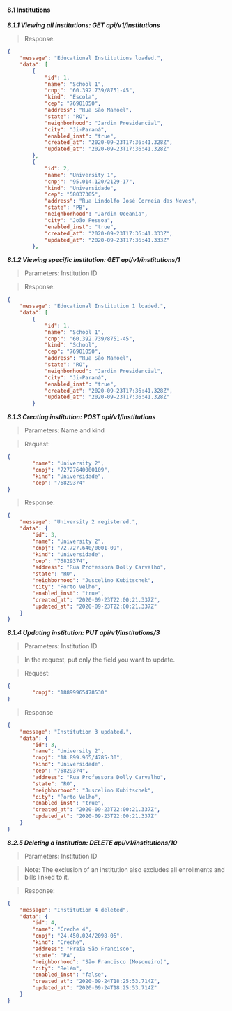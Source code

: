 #### 8.1 Institutions

  ***8.1.1 Viewing all institutions: GET api/v1/institutions***

>   Response:

```json
{
    "message": "Educational Institutions loaded.",
    "data": [
        {
            "id": 1,
            "name": "School 1",
            "cnpj": "60.392.739/8751-45",
            "kind": "Escola",
            "cep": "76901050",
            "address": "Rua São Manoel",
            "state": "RO",
            "neighborhood": "Jardim Presidencial",
            "city": "Ji-Paraná",
            "enabled_inst": "true",
            "created_at": "2020-09-23T17:36:41.328Z",
            "updated_at": "2020-09-23T17:36:41.328Z"
        },
        {
            "id": 2,
            "name": "University 1",
            "cnpj": "95.014.120/2129-17",
            "kind": "Universidade",
            "cep": "58037305",
            "address": "Rua Lindolfo José Correia das Neves",
            "state": "PB",
            "neighborhood": "Jardim Oceania",
            "city": "João Pessoa",
            "enabled_inst": "true",
            "created_at": "2020-09-23T17:36:41.333Z",
            "updated_at": "2020-09-23T17:36:41.333Z"
        },

```


  ***8.1.2 Viewing specific institution: GET api/v1/institutions/1***

>   Parameters: Institution ID

>   Response: 

```json
{
    "message": "Educational Institution 1 loaded.",
    "data": [
        {
            "id": 1,
            "name": "School 1",
            "cnpj": "60.392.739/8751-45",
            "kind": "School",
            "cep": "76901050",
            "address": "Rua São Manoel",
            "state": "RO",
            "neighborhood": "Jardim Presidencial",
            "city": "Ji-Paraná",
            "enabled_inst": "true",
            "created_at": "2020-09-23T17:36:41.328Z",
            "updated_at": "2020-09-23T17:36:41.328Z"
        }
```

  ***8.1.3 Creating institution: POST api/v1/institutions***

>   Parameters: Name and kind

>   Request:

```json
{
        "name": "University 2",
        "cnpj": "72727640000109",
        "kind": "Universidade",
        "cep": "76829374"
}
```
>   Response:

```json
{
    "message": "University 2 registered.",
    "data": {
        "id": 3,
        "name": "University 2",
        "cnpj": "72.727.640/0001-09",
        "kind": "Universidade",
        "cep": "76829374",
        "address": "Rua Professora Dolly Carvalho",
        "state": "RO",
        "neighborhood": "Juscelino Kubitschek",
        "city": "Porto Velho",
        "enabled_inst": "true",
        "created_at": "2020-09-23T22:00:21.337Z",
        "updated_at": "2020-09-23T22:00:21.337Z"
    }
}
```

  ***8.1.4 Updating institution: PUT api/v1/institutions/3***

>   Parameters: Institution ID

>   In the request, put only the field you want to update.

>   Request:

```json
{
        "cnpj": "18899965478530"
}
```
>   Response

```json
{
    "message": "Institution 3 updated.",
    "data": {
        "id": 3,
        "name": "University 2",
        "cnpj": "18.899.965/4785-30",
        "kind": "Universidade",
        "cep": "76829374",
        "address": "Rua Professora Dolly Carvalho",
        "state": "RO",
        "neighborhood": "Juscelino Kubitschek",
        "city": "Porto Velho",
        "enabled_inst": "true",
        "created_at": "2020-09-23T22:00:21.337Z",
        "updated_at": "2020-09-23T22:00:21.337Z"
    }
}
```

  ***8.2.5 Deleting a institution: DELETE api/v1/institutions/10***

>   Parameters: Institution ID

>   Note: The exclusion of an institution also excludes all enrollments and bills linked to it.

>   Response:

```json
{
    "message": "Institution 4 deleted",
    "data": {
        "id": 4,
        "name": "Creche 4",
        "cnpj": "24.450.024/2098-05",
        "kind": "Creche",
        "address": "Praia São Francisco",
        "state": "PA",
        "neighborhood": "São Francisco (Mosqueiro)",
        "city": "Belém",
        "enabled_inst": "false",
        "created_at": "2020-09-24T18:25:53.714Z",
        "updated_at": "2020-09-24T18:25:53.714Z"
    }
}
```
